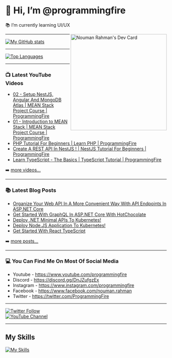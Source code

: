 # 👋 Hi, I’m @programmingfire
📚 I’m currently learning UI/UX

<div align="left">
  <a href="https://app.daily.dev/programmingfire"><img align="right" width="300" src="https://api.daily.dev/devcards/86dba213ca724d5892a77340b0410d32.png?r=orz" alt="Nouman Rahman's Dev Card"/></a>
</div>

---

[![My GitHub stats](https://github-readme-stats.vercel.app/api?username=programmingfire&theme=github_dark&show_icons=true)](https://github.com/anuraghazra/github-readme-stats)

---

[![Top Languages](https://github-readme-stats.vercel.app/api/top-langs/?username=programmingfire&theme=github_dark&show_icons=true)](https://github.com/anuraghazra/github-readme-stats)

---

### 📺 Latest YouTube Videos

<!-- YOUTUBE:START -->
- [02 - Setup NestJS, Angular And MongoDB Atlas | MEAN Stack Project Course | ProgrammingFire](https://www.youtube.com/watch?v=PffxVIxLGMU)
- [01 - Introduction to MEAN Stack | MEAN Stack Project Course | ProgrammingFire](https://www.youtube.com/watch?v=uCbo1Ix3SIA)
- [PHP Tutorial For Beginners | Learn PHP | ProgrammingFire](https://www.youtube.com/watch?v=YQqQHKgmKGc)
- [Create A REST API In NestJS ! | NestJS Tutorial For Beginners | ProgrammingFire](https://www.youtube.com/watch?v=q488cm7UQIo)
- [Learn TypeScript - The Basics | TypeScript Tutorial | ProgrammingFire](https://www.youtube.com/watch?v=gmxI1zjckPQ)
<!-- YOUTUBE:END -->

➡️ [more videos...](https://youtube.com/c/ProgrammingFire)

---

### 📚 Latest Blog Posts

<!-- POSTS:START -->
- [Organize Your Web API In A More Convenient Way With API Endpoints In ASP.NET Core](https://programmingfire.com/organize-your-web-api-in-a-more-convenient-way-with-api-endpoints-in-aspnet-core)
- [Get Started With GraphQL In ASP.NET Core With HotChocolate](https://programmingfire.com/get-started-with-graphql-in-aspnet-core-with-hot-chocolate)
- [Deploy .NET Minimal APIs To Kubernetes!](https://programmingfire.com/deploy-dotnet-minimal-apis-to-kubernetes)
- [Deploy Node.JS Application To Kubernetes!](https://programmingfire.com/deploy-nodejs-application-to-kubernetes)
- [Get Started With React TypeScript](https://programmingfire.com/react-typescript-getting-started)
<!-- POSTS:END -->

➡️ [more posts...](https://programmingfire.com/)

---

### 💻 You Can Find Me On Most Of Social Media

* Youtube - https://www.youtube.com/programmingfire
* Discord - https://discord.gg/DnJZufgzEx
* Instagram - https://www.instagram.com/programmingfire
* Facebook - https://www.facebook.com/nouman.rahman
* Twitter - https://twitter.com/ProgrammingFire

---

[![Twitter Follow](https://img.shields.io/twitter/follow/ProgrammingFire?label=Follow%20On%20Twitter&style=social)](https://twitter.com/ProgrammingFire)
<br>
[![YouTube Channel](https://img.shields.io/youtube/channel/subscribers/UCWOD0-JKR1WfpEf_MhdY2pw?label=Subscribe%20On%20YouTube&style=social)](https://youtube.com/c/ProgrammingFire)

---

## My Skills
[![My Skills](https://skillicons.dev/icons?i=dotnet,cs,js,ts,html,css,wasm,git,vscode,docker,kubernetes,redis,postgres,mongodb,md,linux,graphql,go,figma)](https://skillicons.dev)
